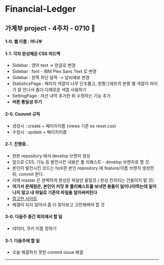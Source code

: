 # Financial-Ledger

## 가계부 project - 4주차 - 0710 🎈
#### 1-0.  웹 이름 : 머니부
#### 1-1. 각자 완성해온 CSS 피드백 
- Sidebar : 영어 text -> 한글로 변경
- Sidebar : font - IBM Plex Sans Text 로 변경
- Sidebar : 왼쪽 하단 달력 -> 날씨예보 변경
- StatisticsPage : 페이지 색깔이 너무 단조롭고, 원형그래프의 분류 별 색깔이 차이가 잘 안나서 좀더 다채로운 색깔 사용하기
- SettingPage : 자산 내역 추가한 뒤 수정하는 기능 추가
- **버튼 통일성 주기**

#### 2-0. Commit 규칙
- 생성시 :  create + 페이지이름 (views 기준 ex reset.css)
- 수정시 : update + 페이지이름

#### 2-1. 진행중..
- 원본 repository 에서 develop 브랜치 생성 
- 앞으로 CSS, 기능 등 발전시킨 내용은 풀 리퀘스트 - develop 브랜치로 할 것.
- 본인이 발전시킨 코드는 fork한 본인 repository 에 feature/이름 브랜치 생성한뒤,  commit 한다. 
- 이때 master 은 완벽하게 완성된 파일만 올릴것 ( 완성 전까지는 건들이지 말 것)
- **여기서 문제점은, 본인이 커밋 후 풀리퀘스트를 보내면 충돌이 일어나야하는데 일어나지 않고 내 파일로 기존의 파일을 덮어써버린다**
- [참고한 사이트](https://milooy.wordpress.com/2017/06/21/working-together-with-github-tutorial/)
- 해결이 되지 않아서 좀 더 찾아보고 고민해봐야 할 것

#### 3-0. 다음주 중간 회의에서 할 일
- 데이터, 쿠키 이름 정하기

#### 3-1. 다음주에 할 일
- 오늘 해결하지 못한 commit issue 해결

<hr>